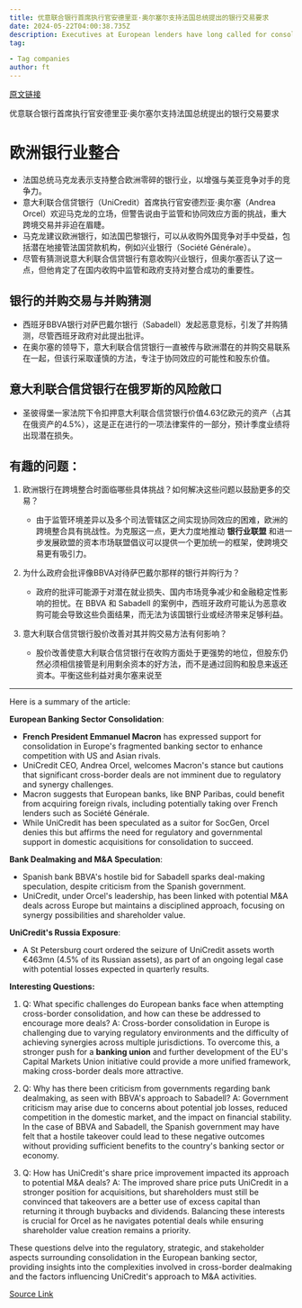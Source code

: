 ```yaml
---
title: 优意联合银行首席执行官安德里亚·奥尔塞尔支持法国总统提出的银行交易要求
date: 2024-05-22T04:00:38.735Z
description: Executives at European lenders have long called for consolidation to compete with US and Asia rivals
tag: 

- Tag companies
author: ft
---
```


[原文链接](https://ft.com/content/12990c25-7bc8-4af3-8e4f-05bea8e6fc18)

优意联合银行首席执行官安德里亚·奥尔塞尔支持法国总统提出的银行交易要求

# **欧洲银行业整合**

* 法国总统马克龙表示支持整合欧洲零碎的银行业，以增强与美亚竞争对手的竞争力。
* 意大利联合信贷银行（UniCredit）首席执行官安德烈亚·奥尔塞（Andrea Orcel）欢迎马克龙的立场，但警告说由于监管和协同效应方面的挑战，重大跨境交易并非迫在眉睫。
* 马克龙建议欧洲银行，如法国巴黎银行，可以从收购外国竞争对手中受益，包括潜在地接管法国贷款机构，例如兴业银行（Société Générale）。
* 尽管有猜测说意大利联合信贷银行有意收购兴业银行，但奥尔塞否认了这一点，但他肯定了在国内收购中监管和政府支持对整合成功的重要性。

## **银行的并购交易与并购猜测**

* 西班牙BBVA银行对萨巴戴尔银行（Sabadell）发起恶意竞标，引发了并购猜测，尽管西班牙政府对此提出批评。
* 在奥尔塞的领导下，意大利联合信贷银行一直被传与欧洲潜在的并购交易联系在一起，但该行采取谨慎的方法，专注于协同效应的可能性和股东价值。

## **意大利联合信贷银行在俄罗斯的风险敞口** 

* 圣彼得堡一家法院下令扣押意大利联合信贷银行价值4.63亿欧元的资产（占其在俄资产的4.5%），这是正在进行的一项法律案件的一部分，预计季度业绩将出现潜在损失。

## **有趣的问题：**

1. 欧洲银行在跨境整合时面临哪些具体挑战？如何解决这些问题以鼓励更多的交易？
   * 由于监管环境差异以及多个司法管辖区之间实现协同效应的困难，欧洲的跨境整合具有挑战性。为克服这一点，更大力度地推动 **银行业联盟** 和进一步发展欧盟的资本市场联盟倡议可以提供一个更加统一的框架，使跨境交易更有吸引力。

2. 为什么政府会批评像BBVA对待萨巴戴尔那样的银行并购行为？
   * 政府的批评可能源于对潜在就业损失、国内市场竞争减少和金融稳定性影响的担忧。在 BBVA 和 Sabadell 的案例中，西班牙政府可能认为恶意收购可能会导致这些负面结果，而无法为该国银行业或经济带来足够利益。

3. 意大利联合信贷银行股价改善对其并购交易方法有何影响？
   * 股价改善使意大利联合信贷银行在收购方面处于更强势的地位，但股东仍然必须相信接管是利用剩余资本的好方法，而不是通过回购和股息来返还资本。平衡这些利益对奥尔塞来说至


---

Here is a summary of the article: 

**European Banking Sector Consolidation**: 

* **French President Emmanuel Macron** has expressed support for consolidation in Europe's fragmented banking sector to enhance competition with US and Asian rivals. 
* UniCredit CEO, Andrea Orcel, welcomes Macron's stance but cautions that significant cross-border deals are not imminent due to regulatory and synergy challenges.
* Macron suggests that European banks, like BNP Paribas, could benefit from acquiring foreign rivals, including potentially taking over French lenders such as Société Générale.
* While UniCredit has been speculated as a suitor for SocGen, Orcel denies this but affirms the need for regulatory and governmental support in domestic acquisitions for consolidation to succeed.

 **Bank Dealmaking and M&A Speculation**: 

* Spanish bank BBVA's hostile bid for Sabadell sparks deal-making speculation, despite criticism from the Spanish government. 
* UniCredit, under Orcel's leadership, has been linked with potential M&A deals across Europe but maintains a disciplined approach, focusing on synergy possibilities and shareholder value.

 **UniCredit's Russia Exposure**: 

* A St Petersburg court ordered the seizure of UniCredit assets worth €463mn (4.5% of its Russian assets), as part of an ongoing legal case with potential losses expected in quarterly results. 


**Interesting Questions:**

1. Q: What specific challenges do European banks face when attempting cross-border consolidation, and how can these be addressed to encourage more deals? 
A: Cross-border consolidation in Europe is challenging due to varying regulatory environments and the difficulty of achieving synergies across multiple jurisdictions. To overcome this, a stronger push for a **banking union** and further development of the EU's Capital Markets Union initiative could provide a more unified framework, making cross-border deals more attractive. 

2. Q: Why has there been criticism from governments regarding bank dealmaking, as seen with BBVA's approach to Sabadell? 
A: Government criticism may arise due to concerns about potential job losses, reduced competition in the domestic market, and the impact on financial stability. In the case of BBVA and Sabadell, the Spanish government may have felt that a hostile takeover could lead to these negative outcomes without providing sufficient benefits to the country's banking sector or economy. 

3. Q: How has UniCredit's share price improvement impacted its approach to potential M&A deals? 
A: The improved share price puts UniCredit in a stronger position for acquisitions, but shareholders must still be convinced that takeovers are a better use of excess capital than returning it through buybacks and dividends. Balancing these interests is crucial for Orcel as he navigates potential deals while ensuring shareholder value creation remains a priority. 

These questions delve into the regulatory, strategic, and stakeholder aspects surrounding consolidation in the European banking sector, providing insights into the complexities involved in cross-border dealmaking and the factors influencing UniCredit's approach to M&A activities.

[Source Link](https://ft.com/content/12990c25-7bc8-4af3-8e4f-05bea8e6fc18)

